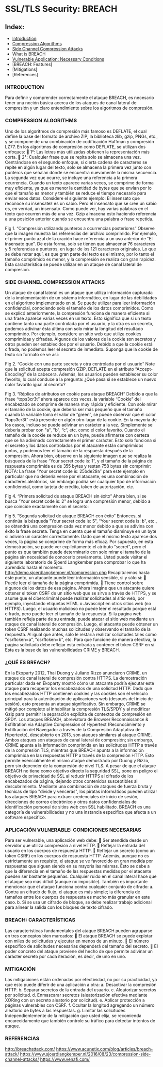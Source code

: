 # SSL/TLS Security: BREACH

## Index:

* [Introduction](#introduction)
* [Compression Algorithms](#compression-algorithms)
* [Side Channel Compression Attacks](#side-channel-compression-attacks)
* [What is BREACH](#what-is-BREACH)
* [Vulnerable Application: Necessary Conditions](#vulnerable-application-neccesary-conditions)
* [BREACH: Features]
* [Mitigations]
* [References]


### INTRODUCTION
Para definir y comprender correctamente el ataque BREACH, es necesario tener una noción básica acerca de los ataques de canal lateral de compresión y un claro entendimiento sobre los algoritmos de compresión.

### COMPRESSION ALGORITHMS
Uno de los algoritmos de compresión más famoso es DEFLATE, el cual define la base del formato de archivo ZIP, la biblioteca zlib, gzip, PNGs, etc., y se compone de una combinación de codificación Huffman y compresión LZ77.
En los algoritmos de compresión como DEFLATE, se utilizan dos enfoques:
	1°: Las letras más utilizadas obtienen la representación más corta.
	2°: Cualquier frase que se repita solo se almacena una vez.
Centrándose en el segundo enfoque, si cierta cadena de caracteres se repite en algún lugar del texto, solo se almacena la primera vez junto con punteros que señalan dónde se encuentra nuevamente la misma secuencia. La segunda vez que ocurre, se incluye una referencia a la primera ocurrencia. 
Cuando un texto aparece varias veces, se comprime de forma muy eficiente, ya que es menor la cantidad de bytes que se envían por lo que el tamaño es menor y también se reduce el tiempo necesario para enviar esos datos.
Considere el siguiente ejemplo:
El insensato que reconoce su insensatez es un sabio. Pero el insensato que se cree un sabio es, en verdad, un insensato.
Como puede ver, hay varias palabras en el texto que ocurren más de una vez. Gzip almacena esto haciendo referencia a una posición anterior cuando se encuentra una palabra o frase repetida.


 
Fig 1. “Compresión utilizando punteros a ocurrencias posteriores”
Observe que la imagen muestra las referencias del archivo comprimido. Por ejemplo, el primer punto azul de la oración hace referencia a un uso anterior de "El insensato que". De esta forma, solo se tienen que almacenar 76 caracteres y 5 referencias a punteros, en lugar de los 121 caracteres originales.
Lo que se debe notar aquí, es que gran parte del texto es el mismo, por lo tanto el tamaño comprimido es menor, y la compresión se realiza con gran rapidez. Esta característica se puede utilizar en un ataque de canal lateral de compresión.

### SIDE CHANNEL COMPRESSION ATTACKS
Un ataque de canal lateral es un ataque que utiliza información capturada de la implementación de un sistema informático, en lugar de las debilidades en el algoritmo implementado en sí. Se puede utilizar para leer información confidencial, conociendo solo el tamaño de los datos comprimidos.
Como se explicó anteriormente, la compresión funciona de manera eficiente si una frase aparece varias veces en un texto. Esto significa que si un texto contiene tanto una parte controlada por el usuario, y la otra es un secreto, podemos adivinar ésta última con solo mirar la longitud del resultado comprimido.
Por ejemplo, considere un sitio web que utiliza cookies comprimidas y cifradas. Algunos de los valores de la cookie son secretos y otros pueden ser establecidos por el usuario. Debido a que la cookie está cifrada, no podemos leer el secreto de inmediato.
Suponga que la cookie de texto sin formato se ve así:
 
Fig 2. “Cookie con una parte secreta y otra controlada por el usuario”
Note que la solicitud acepta compresión GZIP, DEFLATE en el atributo “Accept-Encoding” de la cabecera. Además, los usuarios pueden establecer su color favorito, lo cual conduce a la pregunta: ¿Qué pasa si se establece un nuevo color favorito igual al secreto?
 
Fig 3. “Réplica de atributos en cookie para ataque BREACH”
Debido a que la frase “tops3cr3t” ahora aparece dos veces, la variable “Cookie” del encabezado se comprime de manera muy rápida y eficiente. Con solo mirar el tamaño de la cookie, que debería ser más pequeño que el tamaño cuando la variable toma el valor de “green”, se puede observar que el color “tops3cr3t” está presente en algún otro lugar de la cookie.
En la mayoría de los casos, incluso se puede adivinar un carácter a la vez. Simplemente se debería probar con "a", "b", “c”, etc. como el color favorito. Cuando el tamaño de la cookie se reduce en un byte, puede afirmarse con certeza que se ha adivinado correctamente el primer carácter.
Esto solo funciona si el secreto y los datos controlados por el atacante están comprimidos juntos, y podemos leer el tamaño de la respuesta después de la compresión.
Ahora bien, observe en la siguiente imagen que se realiza la búsqueda de la frase “Your secret code is: 1”, y el tamaño de la página de respuesta comprimida es de 355 bytes y restan 758 bytes sin comprimir:
NOTA: La frase “Your secret code is: 25bde29a” para este ejemplo en particular que no debería verse por el atacante, es una combinación de caracteres aleatorios, sin embargo podría ser cualquier tipo de información confidencial, como tarjeta de crédito, token de autorización, etc.
  
Fig 4. “Primera solicitud de ataque BREACH sin éxito”
Ahora bien, si se busca "Your secret code is: 2" se logra una compresión menor, debido a que coincide exactamente con el secreto:
  
Fig 5. “Segunda solicitud de ataque BREACH con éxito”
Entonces, si continúa la búsqueda "Your secret code is: 5", “Your secret code is: b”, etc., se obtendrá una compresión cada vez menor debido a que se adivina con éxito la frase secreta. Tenga en cuenta que el tamaño disminuye en un byte si adivinó un carácter correctamente. Dado que el mismo texto aparece dos veces, la página se comprime de forma más eficaz.
Por supuesto, en esta demostración, se puede ver explícitamente el atributo “secret”, pero el punto es que también puede determinarlo con solo mirar el tamaño de la página sin necesidad de conocerlo previamente.
Usted puede visitar el siguiente laboratorio de Sjoerd Langkember para comprobar lo que ha aprendido hasta el momento: http://demo.sjoerdlangkemper.nl/compression.php
Recapitulemos hasta este punto, un atacante puede leer información sensible, si y sólo si:
	Puede leer el tamaño de la página comprimida.
	Tiene control sobre algunos de los datos de esa página.
Ahora imagine que un atacante quiere obtener el token CSRF de un sitio web que se sirve a través de HTTPS, y se asume que el cibercriminal puede realizar solicitudes al sitio web, por ejemplo, inyectando etiquetas HTML o Javascript en otros sitios web (no HTTPS). Luego, el usuario malicioso no puede leer el resultado porque está cifrado, pero puede leer el tamaño de la respuesta. Si la página web también refleja parte de su entrada, puede atacar el sitio web mediante un ataque de canal lateral de compresión.
Luego, el atacante puede obtener un token CSRF realizando muchas solicitudes y observando el tamaño de la respuesta. Al igual que antes, sólo le restaría realizar solicitudes tales como "csrftoken=a", "csrftoken=b", etc. 
Para que funcione de manera efectiva, la página solicitada debe reflejar esta entrada y contener el token CSRF en sí.
Esta es la base de las vulnerabilidades CRIME y BREACH.

### ¿QUÉ ES BREACH?
En la Ekoparty 2012, Thai Duong y Juliano Rizzo anunciaron CRIME, un ataque de canal lateral de compresión contra HTTPS. 
La demostración particular dada en Ekoparty mostró cómo un atacante podría ejecutar este ataque para recuperar los encabezados de una solicitud HTTP. Dado que los encabezados HTTP contienen cookies y las cookies son el vehículo principal para la autenticación de aplicaciones web (después del inicio de sesión), esto presenta un ataque significativo.
Sin embargo, CRIME se mitigó por completo al inhabilitar la compresión TLS/SPDY y al modificar Gzip para permitir la separación explícita de contextos de compresión en SPDY. 
Los ataques BREACH, abreviatura de Browser Reconnaissance & Exfiltration via Adaptive Compression of Hypertext (Reconocimiento y Exfiltración del Navegador a través de la Compresión Adaptativa de Hipertexto), descubierto en 2013, son ataques similares al ataque CRIME.  Ambos ataques son ataques de canal lateral de compresión; sin embargo, CRIME apunta a la información comprimida en las solicitudes HTTP a través de la compresión TLS, mientras que BREACH apunta a la información comprimida en las respuestas HTTP a través de la compresión HTTP. Esto permite esencialmente el mismo ataque demostrado por Duong y Rizzo, pero sin depender de la compresión de nivel TLS.
A pesar de que el ataque BREACH no tiene como objetivo directo la seguridad SSL, pone en peligro el objetivo de privacidad de SSL al reducir HTTPS al cifrado de los encabezados de página, dejando otros contenidos susceptibles al descubrimiento. Mediante una combinación de ataques de fuerza bruta y técnicas de tipo "divide y vencerás", los piratas informáticos pueden utilizar los ataques BREACH para extraer credenciales de inicio de sesión, direcciones de correo electrónico y otros datos confidenciales de identificación personal de sitios web con SSL habilitado.
BREACH es una categoría de vulnerabilidades y no una instancia específica que afecta a un software específico. 

### APLICACIÓN VULNERABLE: CONDICIONES NECESARIAS
Para ser vulnerable, una aplicación web debe:
	Ser atendida desde un servidor que utiliza compresión a nivel HTTP.
	Reflejar la entrada del usuario en los cuerpos de respuesta HTTP.
	Reflejar un secreto (como un token CSRF) en los cuerpos de respuesta HTTP.
Además, aunque no es estrictamente un requisito, el ataque se ve favorecido en gran medida por respuestas que siguen siendo en su mayoría las mismas. Esto se debe a que la diferencia en el tamaño de las respuestas medidas por el atacante pueden ser bastante pequeñas. Cualquier ruido en el canal lateral hace que el ataque sea más difícil (aunque no imposible).
También es importante mencionar que el ataque funciona contra cualquier conjunto de cifrado:
a.	Contra un cifrado de flujo, el ataque es más simple; la diferencia de tamaños entre los cuerpos de respuesta es mucho más granular en este caso. 
b.	Si se usa un cifrado de bloque, se debe realizar trabajo adicional para alinear la salida con los bloques de texto cifrado.

### BREACH: CARACTERÍSTICAS
Las características fundamentales del ataque BREACH pueden agruparse en tres conceptos bien marcados:
	El ataque BREACH se puede explotar con miles de solicitudes y ejecutar en menos de un minuto.
	El número específico de solicitudes necesarias dependerá del tamaño del secreto. 
	El poder concreto del ataque proviene del hecho de que permite adivinar un carácter secreto por cada iteración, es decir, de uno en uno.

### MITIGACIÓN
Las mitigaciones están ordenadas por efectividad, no por su practicidad, ya que esto puede diferir de una aplicación a otra:
a.	Desactivar la compresión HTTP.
b.	Separar secretos de la entrada del usuario.
c.	Aleatorizar secretos por solicitud.
d.	Enmascarar secretos (aleatorización efectiva mediante XORing con un secreto aleatorio por solicitud).
e.	Aplicar protección a páginas vulnerables con CSRF.
f.	Ocultar la longitud agregando un número aleatorio de bytes a las respuestas.
g.	Limitar las solicitudes.
Independientemente de la mitigación que usted elija, se recomienda encarecidamente que también controle su tráfico para detectar intentos de ataque.

### REFERENCIAS
http://breachattack.com/
https://www.acunetix.com/blog/articles/breach-attack/
https://www.sjoerdlangkemper.nl/2016/08/23/compression-side-channel-attacks/
https://www.venafi.com/ 

